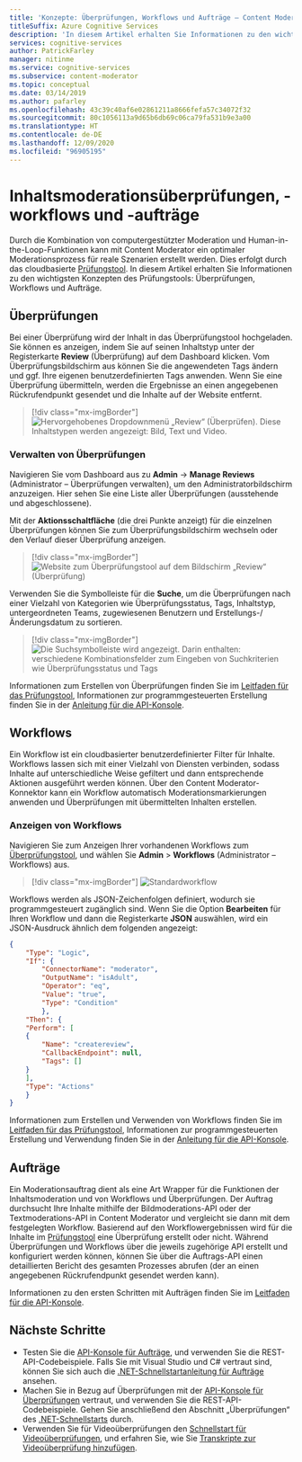```yaml
---
title: 'Konzepte: Überprüfungen, Workflows und Aufträge – Content Moderator'
titleSuffix: Azure Cognitive Services
description: 'In diesem Artikel erhalten Sie Informationen zu den wichtigsten Konzepten des Prüfungstools: Überprüfungen, Workflows und Aufträge.'
services: cognitive-services
author: PatrickFarley
manager: nitinme
ms.service: cognitive-services
ms.subservice: content-moderator
ms.topic: conceptual
ms.date: 03/14/2019
ms.author: pafarley
ms.openlocfilehash: 43c39c40af6e02861211a8666fefa57c34072f32
ms.sourcegitcommit: 80c1056113a9d65b6db69c06ca79fa531b9e3a00
ms.translationtype: HT
ms.contentlocale: de-DE
ms.lasthandoff: 12/09/2020
ms.locfileid: "96905195"
---
```

# <a name="content-moderation-reviews-workflows-and-jobs"></a>Inhaltsmoderationsüberprüfungen, -workflows und -aufträge

Durch die Kombination von computergestützter Moderation und Human-in-the-Loop-Funktionen kann mit Content Moderator ein optimaler Moderationsprozess für reale Szenarien erstellt werden. Dies erfolgt durch das cloudbasierte [Prüfungstool](https://contentmoderator.cognitive.microsoft.com). In diesem Artikel erhalten Sie Informationen zu den wichtigsten Konzepten des Prüfungstools: Überprüfungen, Workflows und Aufträge.

## <a name="reviews"></a>Überprüfungen

Bei einer Überprüfung wird der Inhalt in das Überprüfungstool hochgeladen. Sie können es anzeigen, indem Sie auf seinen Inhaltstyp unter der Registerkarte **Review** (Überprüfung) auf dem Dashboard klicken. Vom Überprüfungsbildschirm aus können Sie die angewendeten Tags ändern und ggf. Ihre eigenen benutzerdefinierten Tags anwenden. Wenn Sie eine Überprüfung übermitteln, werden die Ergebnisse an einen angegebenen Rückrufendpunkt gesendet und die Inhalte auf der Website entfernt.

> [!div class="mx-imgBorder"]
> ![Hervorgehobenes Dropdownmenü „Review“ (Überprüfen). Diese Inhaltstypen werden angezeigt: Bild, Text und Video.](./Review-Tool-user-Guide/images/review-tab.png)

### <a name="manage-reviews"></a>Verwalten von Überprüfungen

Navigieren Sie vom Dashboard aus zu **Admin** -> **Manage Reviews** (Administrator – Überprüfungen verwalten), um den Administratorbildschirm anzuzeigen. Hier sehen Sie eine Liste aller Überprüfungen (ausstehende und abgeschlossene).

Mit der **Aktionsschaltfläche** (die drei Punkte anzeigt) für die einzelnen Überprüfungen können Sie zum Überprüfungsbildschirm wechseln oder den Verlauf dieser Überprüfung anzeigen.

> [!div class="mx-imgBorder"]
> ![Website zum Überprüfungstool auf dem Bildschirm „Review“ (Überprüfung)](./Review-Tool-user-Guide/images/manage-reviews.png)

Verwenden Sie die Symbolleiste für die **Suche**, um die Überprüfungen nach einer Vielzahl von Kategorien wie Überprüfungsstatus, Tags, Inhaltstyp, untergeordneten Teams, zugewiesenen Benutzern und Erstellungs-/Änderungsdatum zu sortieren.

> [!div class="mx-imgBorder"]
> ![Die Suchsymbolleiste wird angezeigt. Darin enthalten: verschiedene Kombinationsfelder zum Eingeben von Suchkriterien wie Überprüfungsstatus und Tags](./Review-Tool-user-Guide/images/review-search.png)

Informationen zum Erstellen von Überprüfungen finden Sie im [Leitfaden für das Prüfungstool](./review-tool-user-guide/review-moderated-images.md), Informationen zur programmgesteuerten Erstellung finden Sie in der [Anleitung für die API-Konsole](./try-review-api-review.md).

## <a name="workflows"></a>Workflows

Ein Workflow ist ein cloudbasierter benutzerdefinierter Filter für Inhalte. Workflows lassen sich mit einer Vielzahl von Diensten verbinden, sodass Inhalte auf unterschiedliche Weise gefiltert und dann entsprechende Aktionen ausgeführt werden können. Über den Content Moderator-Konnektor kann ein Workflow automatisch Moderationsmarkierungen anwenden und Überprüfungen mit übermittelten Inhalten erstellen.

### <a name="view-workflows"></a>Anzeigen von Workflows

Navigieren Sie zum Anzeigen Ihrer vorhandenen Workflows zum [Überprüfungstool](https://contentmoderator.cognitive.microsoft.com/), und wählen Sie **Admin** > **Workflows** (Administrator – Workflows) aus.

> [!div class="mx-imgBorder"]
> ![Standardworkflow](images/default-workflow-list.png)

Workflows werden als JSON-Zeichenfolgen definiert, wodurch sie programmgesteuert zugänglich sind. Wenn Sie die Option **Bearbeiten** für Ihren Workflow und dann die Registerkarte **JSON** auswählen, wird ein JSON-Ausdruck ähnlich dem folgenden angezeigt:

```json
{
    "Type": "Logic",
    "If": {
        "ConnectorName": "moderator",
        "OutputName": "isAdult",
        "Operator": "eq",
        "Value": "true",
        "Type": "Condition"
        },
    "Then": {
    "Perform": [
    {
        "Name": "createreview",
        "CallbackEndpoint": null,
        "Tags": []
    }
    ],
    "Type": "Actions"
    }
}
```

Informationen zum Erstellen und Verwenden von Workflows finden Sie im [Leitfaden für das Prüfungstool](./review-tool-user-guide/workflows.md), Informationen zur programmgesteuerten Erstellung und Verwendung finden Sie in der [Anleitung für die API-Konsole](./try-review-api-workflow.md).

## <a name="jobs"></a>Aufträge

Ein Moderationsauftrag dient als eine Art Wrapper für die Funktionen der Inhaltsmoderation und von Workflows und Überprüfungen. Der Auftrag durchsucht Ihre Inhalte mithilfe der Bildmoderations-API oder der Textmoderations-API in Content Moderator und vergleicht sie dann mit dem festgelegten Workflow. Basierend auf den Workflowergebnissen wird für die Inhalte im [Prüfungstool](./review-tool-user-guide/human-in-the-loop.md) eine Überprüfung erstellt oder nicht. Während Überprüfungen und Workflows über die jeweils zugehörige API erstellt und konfiguriert werden können, können Sie über die Auftrags-API einen detaillierten Bericht des gesamten Prozesses abrufen (der an einen angegebenen Rückrufendpunkt gesendet werden kann).

Informationen zu den ersten Schritten mit Aufträgen finden Sie im [Leitfaden für die API-Konsole](./try-review-api-job.md).

## <a name="next-steps"></a>Nächste Schritte

* Testen Sie die [API-Konsole für Aufträge](try-review-api-job.md), und verwenden Sie die REST-API-Codebeispiele. Falls Sie mit Visual Studio und C# vertraut sind, können Sie sich auch die [.NET-Schnellstartanleitung für Aufträge](moderation-jobs-quickstart-dotnet.md) ansehen. 
* Machen Sie in Bezug auf Überprüfungen mit der [API-Konsole für Überprüfungen](try-review-api-review.md) vertraut, und verwenden Sie die REST-API-Codebeispiele. Gehen Sie anschließend den Abschnitt „Überprüfungen“ des [.NET-Schnellstarts](./client-libraries.md?pivots=programming-language-csharp%253fpivots%253dprogramming-language-csharp) durch.
* Verwenden Sie für Videoüberprüfungen den [Schnellstart für Videoüberprüfungen](video-reviews-quickstart-dotnet.md), und erfahren Sie, wie Sie [Transkripte zur Videoüberprüfung hinzufügen](video-transcript-reviews-quickstart-dotnet.md).